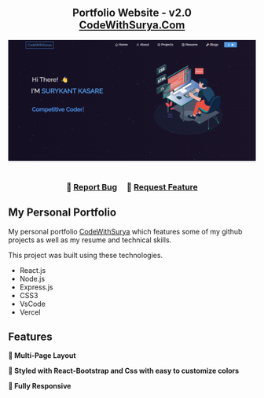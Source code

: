 <h2 align="center">
  Portfolio Website - v2.0<br/>
  <a href="https://surykantkasare.github.io/portfolio/" target="_blank">CodeWithSurya.Com</a>
</h2>
<div align="center">
  <img alt="Demo" src="image/webpage.png" />
</div>

<br/>

<h3 align="center">
    🔹
    <a href="https://github.com/surykantkasare/portfolio/issues">Report Bug</a> &nbsp; &nbsp;
    🔹
    <a href="https://github.com/surykantkasare/portfolio/issues">Request Feature</a>
</h3>

## My Personal Portfolio

My personal portfolio <a href="https://surykantkasare.github.io/portfolio" target="_blank">CodeWithSurya</a> which features some of my github projects as well as my resume and technical skills.<br/>

This project was built using these technologies.

- React.js
- Node.js
- Express.js
- CSS3
- VsCode
- Vercel

## Features

**📖 Multi-Page Layout**

**🎨 Styled with React-Bootstrap and Css with easy to customize colors**

**📱 Fully Responsive**
